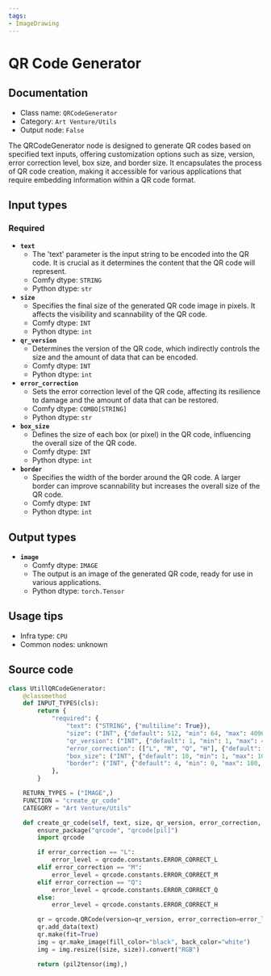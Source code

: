 ```yaml
---
tags:
- ImageDrawing
---
```


# QR Code Generator
## Documentation
- Class name: `QRCodeGenerator`
- Category: `Art Venture/Utils`
- Output node: `False`

The QRCodeGenerator node is designed to generate QR codes based on specified text inputs, offering customization options such as size, version, error correction level, box size, and border size. It encapsulates the process of QR code creation, making it accessible for various applications that require embedding information within a QR code format.
## Input types
### Required
- **`text`**
    - The 'text' parameter is the input string to be encoded into the QR code. It is crucial as it determines the content that the QR code will represent.
    - Comfy dtype: `STRING`
    - Python dtype: `str`
- **`size`**
    - Specifies the final size of the generated QR code image in pixels. It affects the visibility and scannability of the QR code.
    - Comfy dtype: `INT`
    - Python dtype: `int`
- **`qr_version`**
    - Determines the version of the QR code, which indirectly controls the size and the amount of data that can be encoded.
    - Comfy dtype: `INT`
    - Python dtype: `int`
- **`error_correction`**
    - Sets the error correction level of the QR code, affecting its resilience to damage and the amount of data that can be restored.
    - Comfy dtype: `COMBO[STRING]`
    - Python dtype: `str`
- **`box_size`**
    - Defines the size of each box (or pixel) in the QR code, influencing the overall size of the QR code.
    - Comfy dtype: `INT`
    - Python dtype: `int`
- **`border`**
    - Specifies the width of the border around the QR code. A larger border can improve scannability but increases the overall size of the QR code.
    - Comfy dtype: `INT`
    - Python dtype: `int`
## Output types
- **`image`**
    - Comfy dtype: `IMAGE`
    - The output is an image of the generated QR code, ready for use in various applications.
    - Python dtype: `torch.Tensor`
## Usage tips
- Infra type: `CPU`
- Common nodes: unknown


## Source code
```python
class UtillQRCodeGenerator:
    @classmethod
    def INPUT_TYPES(cls):
        return {
            "required": {
                "text": ("STRING", {"multiline": True}),
                "size": ("INT", {"default": 512, "min": 64, "max": 4096, "step": 64}),
                "qr_version": ("INT", {"default": 1, "min": 1, "max": 40, "step": 1}),
                "error_correction": (["L", "M", "Q", "H"], {"default": "H"}),
                "box_size": ("INT", {"default": 10, "min": 1, "max": 100, "step": 1}),
                "border": ("INT", {"default": 4, "min": 0, "max": 100, "step": 1}),
            },
        }

    RETURN_TYPES = ("IMAGE",)
    FUNCTION = "create_qr_code"
    CATEGORY = "Art Venture/Utils"

    def create_qr_code(self, text, size, qr_version, error_correction, box_size, border):
        ensure_package("qrcode", "qrcode[pil]")
        import qrcode

        if error_correction == "L":
            error_level = qrcode.constants.ERROR_CORRECT_L
        elif error_correction == "M":
            error_level = qrcode.constants.ERROR_CORRECT_M
        elif error_correction == "Q":
            error_level = qrcode.constants.ERROR_CORRECT_Q
        else:
            error_level = qrcode.constants.ERROR_CORRECT_H

        qr = qrcode.QRCode(version=qr_version, error_correction=error_level, box_size=box_size, border=border)
        qr.add_data(text)
        qr.make(fit=True)
        img = qr.make_image(fill_color="black", back_color="white")
        img = img.resize((size, size)).convert("RGB")

        return (pil2tensor(img),)

```
